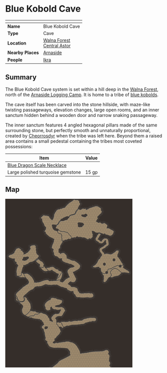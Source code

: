 # Blue Kobold Cave

| []() | |
| --- | --- |
| **Name** | Blue Kobold Cave |
| **Type** | Cave |
| **Location** | [Walna Forest](../forests/walna-forest.md)<br />[Central Astor](../regions/central-astor.md) |
| **Nearby Places** | [Arnaside](../villages/arnaside.md) |
| **People** | [Ikra](../../characters/ikra.md) |

## Summary

The Blue Kobold Cave system is set within a hill deep in the [Walna Forest](../forests/walna-forest.md), north of the [Arnaside Logging Camp](../structures/arnaside-logging-camp.md). It is home to a tribe of [blue kobolds](../../ethnicities/blue-kobold.md).

The cave itself has been carved into the stone hillside, with maze-like twisting passageways, elevation changes, large open rooms, and an inner sanctum hidden behind a wooden door and narrow snaking passageway.

The inner sanctum features 4 angled hexagonal pillars made of the same surrounding stone, but perfectly smooth and unnaturally proportional, created by [Cheorrosdyr](../../characters/cheorrosdyr.md) when the tribe was left here. Beyond them a raised area contains a small pedestal containing the tribes most coveted possessions:

| Item | Value |
| --- |:---:|
| [Blue Dragon Scale Necklace](../../items/blue-dragon-scale-necklace.md) | |
| Large polished turquoise gemstone | 15 gp |

## Map

<img src="../../images/battlemaps/blue-kobold-cave.png" width="80%" />
